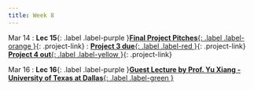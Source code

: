 ```yaml
---
title: Week 8
---
```

  
Mar 14
: **Lec 15**{: .label .label-purple }[**Final Project Pitches**{: .label .label-orange }](/CSCI5980-Spr23-DeepRob/projects/#final-project){: .project-link}
: [**Project 3 due**{: .label .label-red }](/CSCI5980-Spr23-DeepRob/projects/#project-3){: .project-link} [**Project 4 out**{: .label .label-yellow }](/CSCI5980-Spr23-DeepRob/projects/#project-4){: .project-link}

  <!-- : [📃 Related Papers](/CSCI5980-Spr23-DeepRob/papers/){:target="_blank"} -->


Mar 16
: **Lec 16**{: .label .label-purple }[**Guest Lecture by Prof. Yu Xiang - University of Texas at Dallas**{: .label .label-green }](https://yuxng.github.io/)

<!-- : &nbsp;
  : [📃 Related Papers](/CSCI5980-Spr23-DeepRob/papers/#object-pose-geometry-sdf-implicit-surfaces){:target="_blank"}   -->
   <!-- : [3.1](#), [2.2](#), [2.3](#) -->

<!-- Feb 24
: **Dis 8**{: .label .label-blue }[Paper discussion: 3D Perception](#) -->
